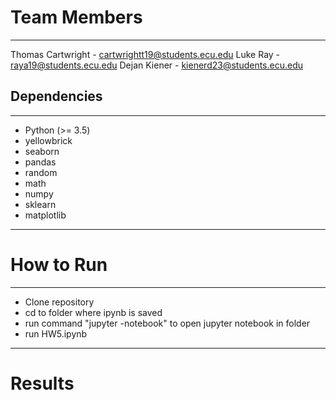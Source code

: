 # Team Members
___
Thomas Cartwright - cartwrightt19@students.ecu.edu
Luke Ray - raya19@students.ecu.edu
Dejan Kiener - kienerd23@students.ecu.edu

## Dependencies
---
 - Python (>= 3.5)
 - yellowbrick
 - seaborn
 - pandas
 - random
 - math
 - numpy
 - sklearn
 - matplotlib
___
# How to Run
---
- Clone repository
- cd to folder where ipynb is saved
- run command "jupyter -notebook" to open jupyter notebook in folder
- run HW5.ipynb
---
# Results
